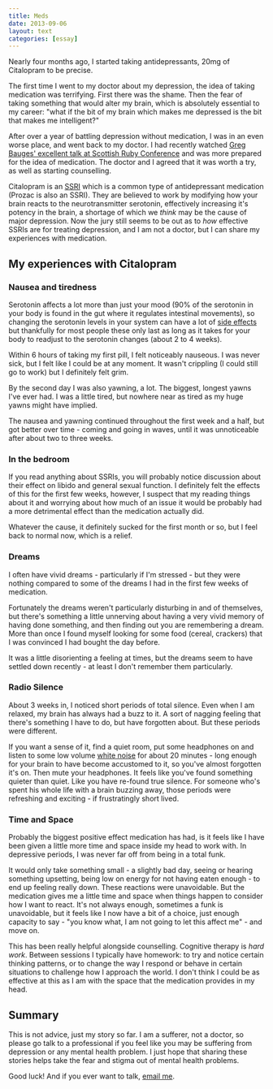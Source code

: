 ```yaml
---
title: Meds
date: 2013-09-06
layout: text
categories: [essay]
---
```


Nearly four months ago, I started taking antidepressants, 20mg of Citalopram to be precise.

The first time I went to my doctor about my depression, the idea of taking medication was terrifying. First there was the shame. Then the fear of taking something that would alter my brain, which is absolutely essential to my career: "what if the bit of my brain which makes me depressed is the bit that makes me intelligent?"

After over a year of battling depression without medication, I was in an even worse place, and went back to my doctor. I had recently watched [Greg Bauges' excellent talk at Scottish Ruby Conference](http://programme2013.scottishrubyconference.com/proposals/86/video) and was more prepared for the idea of medication. The doctor and I agreed that it was worth a try, as well as starting counselling.

Citalopram is an [SSRI](http://en.wikipedia.org/wiki/Selective_serotonin_reuptake_inhibitor) which is a common type of antidepressant medication (Prozac is also an SSRI). They are believed to work by modifying how your brain reacts to the neurotransmitter serotonin, effectively increasing it's potency in the brain, a shortage of which we _think_ may be the cause of major depression. Now the jury still seems to be out as to _how_ effective SSRIs are for treating depression, and I am not a doctor, but I can share my experiences with medication.

## My experiences with Citalopram

### Nausea and tiredness

Serotonin affects a lot more than just your mood (90% of the serotonin in your body is found in the gut where it regulates intestinal movements), so changing the serotonin levels in your system can have a lot of [side effects](http://en.wikipedia.org/wiki/Selective_serotonin_reuptake_inhibitor#Adverse_effects) but thankfully for most people these only last as long as it takes for your body to readjust to the serotonin changes (about 2 to 4 weeks).

Within 6 hours of taking my first pill, I felt noticeably nauseous. I was never sick, but I felt like I could be at any moment. It wasn't crippling (I could still go to work) but I definitely felt grim.

By the second day I was also yawning, a lot. The biggest, longest yawns I've ever had. I was a little tired, but nowhere near as tired as my huge yawns might have implied.

The nausea and yawning continued throughout the first week and a half, but got better over time - coming and going in waves, until it was unnoticeable after about two to three weeks.


### In the bedroom

If you read anything about SSRIs, you will probably notice discussion about their effect on libido and general sexual function. I definitely felt the effects of this for the first few weeks, however, I suspect that my reading things about it and worrying about how much of an issue it would be probably had a more detrimental effect than the medication actually did.

Whatever the cause, it definitely sucked for the first month or so, but I feel back to normal now, which is a relief.


### Dreams

I often have vivid dreams - particularly if I'm stressed - but they were nothing compared to some of the dreams I had in the first few weeks of medication.

Fortunately the dreams weren't particularly disturbing in and of themselves, but there's something a little unnerving about having a very vivid memory of having done something, and then finding out you are remembering a dream. More than once I found myself looking for some food (cereal, crackers) that I was convinced I had bought the day before. 

It was a little disorienting a feeling at times, but the dreams seem to have settled down recently - at least I don't remember them particularly.


### Radio Silence

About 3 weeks in, I noticed short periods of total silence. Even when I am relaxed, my brain has always had a buzz to it. A sort of nagging feeling that there's something I have to do, but have forgotten about. But these periods were different.

If you want a sense of it, find a quiet room, put some headphones on and listen to some low volume [white noise](http://simplynoise.com/) for about 20 minutes - long enough for your brain to have become accustomed to it, so you've almost forgotten it's on. Then mute your headphones. It feels like you've found something quieter than quiet. Like you have re-found true silence. For someone who's spent his whole life with a brain buzzing away, those periods were refreshing and exciting - if frustratingly short lived.


### Time and Space

Probably the biggest positive effect medication has had, is it feels like I have been given a little more time and space inside my head to work with. In depressive periods, I was never far off from being in a total funk. 

It would only take something small - a slightly bad day, seeing or hearing something upsetting, being low on energy for not having eaten enough - to end up feeling really down. These reactions were unavoidable. But the medication gives me a little time and space when things happen to consider how I want to react. It's not always enough, sometimes a funk is unavoidable, but it feels like I now have a bit of a choice, just enough capacity to say - "you know what, I am not going to let this affect me" - and move on.

This has been really helpful alongside counselling. Cognitive therapy is _hard work_. Between sessions I typically have homework: to try and notice certain thinking patterns, or to change the way I respond or behave in certain situations to challenge how I approach the world. I don't think I could be as effective at this as I am with the space that the medication provides in my head.

## Summary

This is not advice, just my story so far. I am a sufferer, not a doctor, so please go talk to a professional if you feel like you may be suffering from depression or any mental health problem. I just hope that sharing these stories helps take the fear and stigma out of mental health problems.

Good luck! And if you ever want to talk, [email me](mailto:phil@latentflip.com).







